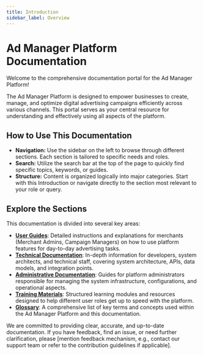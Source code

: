 ```yaml
---
title: Introduction
sidebar_label: Overview
---
```


# Ad Manager Platform Documentation

Welcome to the comprehensive documentation portal for the Ad Manager Platform!

The Ad Manager Platform is designed to empower businesses to create, manage, and optimize digital advertising campaigns efficiently across various channels. This portal serves as your central resource for understanding and effectively using all aspects of the platform.

## How to Use This Documentation

*   **Navigation:** Use the sidebar on the left to browse through different sections. Each section is tailored to specific needs and roles.
*   **Search:** Utilize the search bar at the top of the page to quickly find specific topics, keywords, or guides.
*   **Structure:** Content is organized logically into major categories. Start with this Introduction or navigate directly to the section most relevant to your role or query.

## Explore the Sections

This documentation is divided into several key areas:

*   **[User Guides](/docs/user-guides/)**: Detailed instructions and explanations for merchants (Merchant Admins, Campaign Managers) on how to use platform features for day-to-day advertising tasks.
*   **[Technical Documentation](/docs/technical/)**: In-depth information for developers, system architects, and technical staff, covering system architecture, APIs, data models, and integration points.
*   **[Administrative Documentation](/docs/administrative/)**: Guides for platform administrators responsible for managing the system infrastructure, configurations, and operational aspects.
*   **[Training Materials](/docs/training/)**: Structured learning modules and resources designed to help different user roles get up to speed with the platform.
*   **[Glossary](/docs/glossary/)**: A comprehensive list of key terms and concepts used within the Ad Manager Platform and this documentation.

We are committed to providing clear, accurate, and up-to-date documentation. If you have feedback, find an issue, or need further clarification, please [mention feedback mechanism, e.g., contact our support team or refer to the contribution guidelines if applicable].